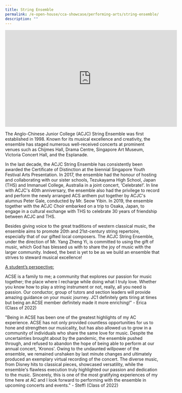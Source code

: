 ```yaml
---
title: String Ensemble
permalink: /e-open-house/cca-showcase/performing-arts/string-ensemble/
description: ""
---
```

<center><iframe allowfullscreen="" allow="accelerometer; autoplay; clipboard-write; encrypted-media; gyroscope; picture-in-picture; web-share" frameborder="0" title="YouTube video player" src="https://www.youtube.com/embed/FI_EVpFMddA" height="315" width="560"></iframe></center>

The Anglo-Chinese Junior College (ACJC) String Ensemble was first established in 1998. Known for its musical excellence and creativity, the ensemble has staged numerous well-received concerts at prominent venues such as Chijmes Hall, Drama Centre, Singapore Art Museum, Victoria Concert Hall, and the Esplanade.

  

In the last decade, the ACJC String Ensemble has consistently been awarded the Certificate of Distinction at the biennial Singapore Youth Festival Arts Presentation. In 2017, the ensemble had the honour of hosting and collaborating with our sister schools, Tezukayama High School, Japan (THS) and Immanuel College, Australia in a joint concert, ‘Celebrate!’. In line with ACJC's 40th anniversary, the ensemble also had the privilege to record and perform the newly arranged ACS anthem put together by ACJC's alumnus Peter Gale, conducted by Mr. Seow Yibin. In 2019, the ensemble together with the ACJC Choir embarked on a trip to Osaka, Japan, to engage in a cultural exchange with THS to celebrate 30 years of friendship between ACJC and THS.

  

Besides giving voice to the great traditions of western classical music, the ensemble aims to promote 20th and 21st-century string repertoire, especially that of our gifted local composers. The ACJC String Ensemble, under the direction of Mr. Yang Zheng Yi, is committed to using the gift of music, which God has blessed us with to share the joy of music with the larger community. Indeed, the best is yet to be as we build an ensemble that strives to steward musical excellence!

  

<u>A student’s perspective:</u>

ACSE is a family to me; a community that explores our passion for music together; the place where I recharge while doing what I truly love. Whether you know how to play a string instrument or not, really, all you need is passion. Our conductor, group of tutors and section leaders will provide amazing guidance on your music journey. JC1 definitely gets tiring at times but being an ACSE member definitely made it more enriching!" - Erica (Class of 2022)

"Being in ACSE has been one of the greatest highlights of my AC experience. ACSE has not only provided countless opportunities for us to hone and strengthen our musicality, but has also allowed us&nbsp;to grow in a community of individuals who share the same love for music. Despite the uncertainties brought about by the pandemic, the ensemble pushed through, and refused to abandon the hope of being able to perform at our annual concert, 'Kronos'. Owing to the undaunted willpower of the ensemble, we remained unshaken by last minute changes and ultimately produced an exemplary virtual recording of the concert. The diverse music, from Disney hits to classical pieces, showcased versatility, while the ensemble's flawless execution truly highlighted our passion and dedication to the music. Sincerely, this is one of the most gratifying experiences of my time here at AC and I look forward to performing with the ensemble in upcoming concerts and events." - Steffi (Class of 2022)